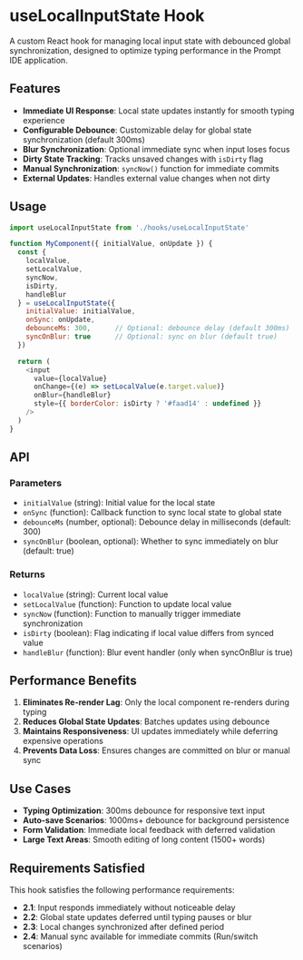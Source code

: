 # useLocalInputState Hook

A custom React hook for managing local input state with debounced global synchronization, designed to optimize typing performance in the Prompt IDE application.

## Features

- **Immediate UI Response**: Local state updates instantly for smooth typing experience
- **Configurable Debounce**: Customizable delay for global state synchronization (default 300ms)
- **Blur Synchronization**: Optional immediate sync when input loses focus
- **Dirty State Tracking**: Tracks unsaved changes with `isDirty` flag
- **Manual Synchronization**: `syncNow()` function for immediate commits
- **External Updates**: Handles external value changes when not dirty

## Usage

```javascript
import useLocalInputState from './hooks/useLocalInputState'

function MyComponent({ initialValue, onUpdate }) {
  const {
    localValue,
    setLocalValue,
    syncNow,
    isDirty,
    handleBlur
  } = useLocalInputState({
    initialValue: initialValue,
    onSync: onUpdate,
    debounceMs: 300,      // Optional: debounce delay (default 300ms)
    syncOnBlur: true      // Optional: sync on blur (default true)
  })

  return (
    <input
      value={localValue}
      onChange={(e) => setLocalValue(e.target.value)}
      onBlur={handleBlur}
      style={{ borderColor: isDirty ? '#faad14' : undefined }}
    />
  )
}
```

## API

### Parameters

- `initialValue` (string): Initial value for the local state
- `onSync` (function): Callback function to sync local state to global state
- `debounceMs` (number, optional): Debounce delay in milliseconds (default: 300)
- `syncOnBlur` (boolean, optional): Whether to sync immediately on blur (default: true)

### Returns

- `localValue` (string): Current local value
- `setLocalValue` (function): Function to update local value
- `syncNow` (function): Function to manually trigger immediate synchronization
- `isDirty` (boolean): Flag indicating if local value differs from synced value
- `handleBlur` (function): Blur event handler (only when syncOnBlur is true)

## Performance Benefits

1. **Eliminates Re-render Lag**: Only the local component re-renders during typing
2. **Reduces Global State Updates**: Batches updates using debounce
3. **Maintains Responsiveness**: UI updates immediately while deferring expensive operations
4. **Prevents Data Loss**: Ensures changes are committed on blur or manual sync

## Use Cases

- **Typing Optimization**: 300ms debounce for responsive text input
- **Auto-save Scenarios**: 1000ms+ debounce for background persistence
- **Form Validation**: Immediate local feedback with deferred validation
- **Large Text Areas**: Smooth editing of long content (1500+ words)

## Requirements Satisfied

This hook satisfies the following performance requirements:

- **2.1**: Input responds immediately without noticeable delay
- **2.2**: Global state updates deferred until typing pauses or blur
- **2.3**: Local changes synchronized after defined period
- **2.4**: Manual sync available for immediate commits (Run/switch scenarios)